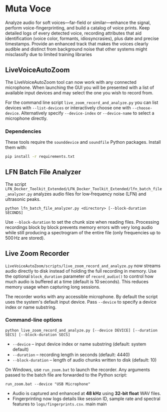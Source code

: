 # Muta Voce
Analyze audio for soft voices—far-field or similar—enhance the signal, perform voice-fingerprinting, and build a catalog of voice prints. Keep detailed logs of every detected voice, recording attributes that aid identification (voice color, formants, idiosyncrasies), plus date and precise timestamps. Provide an enhanced track that makes the voices clearly audible and distinct from background noise that other systems might misclassify due to limited training libraries


## LiveVoiceAutoZoom

The LiveVoiceAutoZoom tool can now work with any connected microphone. When launching the GUI you will be presented with a list of available input devices and may select the one you wish to record from.

For the command line script ``live_zoom_record_and_analyze.py`` you can list
devices with ``--list-devices`` or interactively choose one with
``--choose-device``. Alternatively specify ``--device-index`` or ``--device-name``
to select a microphone directly.

### Dependencies

These tools require the `sounddevice` and `soundfile` Python packages.
Install them with:

```bash
pip install -r requirements.txt
```


## LFN Batch File Analyzer

The script `LFN_Docker_Toolkit_Extended/LFN_Docker_Toolkit_Extended/lfn_batch_file_analyzer.py`
analyzes audio files for low‑frequency noise (LFN) and ultrasonic peaks.

```
python lfn_batch_file_analyzer.py <directory> [--block-duration SECONDS]
```

Use `--block-duration` to set the chunk size when reading files. Processing
recordings block by block prevents memory errors with very long audio while still
producing a spectrogram of the entire file (only frequencies up to 500 Hz are
stored).

## Live Zoom Recorder

`LiveVoiceAutoZoom/scripts/live_zoom_record_and_analyze.py` now streams audio
directly to disk instead of holding the full recording in memory. Use the
optional `block_duration` parameter of `record_audio()` to control how much
audio is buffered at a time (default is 10 seconds). This reduces memory usage
when capturing long sessions.

The recorder works with any accessible microphone. By default the script uses
the system's default input device. Pass `--device` to specify a device index or
name substring.

### Command-line options

```
python live_zoom_record_and_analyze.py [--device DEVICE] [--duration SECS] [--block-duration SECS]
```

* `--device` – input device index or name substring (default: system default)
* `--duration` – recording length in seconds (default: 4440)
* `--block-duration` – length of audio chunks written to disk (default: 10)

On Windows, use `run_zoom.bat` to launch the recorder. Any arguments passed to the
batch file are forwarded to the Python script:

```
run_zoom.bat --device "USB Microphone"
```

* Audio is captured and enhanced at **48 kHz** using **32‑bit float** WAV files.
* Fingerprinting now logs details like session ID, sample rate and spectral features to `logs/fingerprints.csv`.
 main
main
